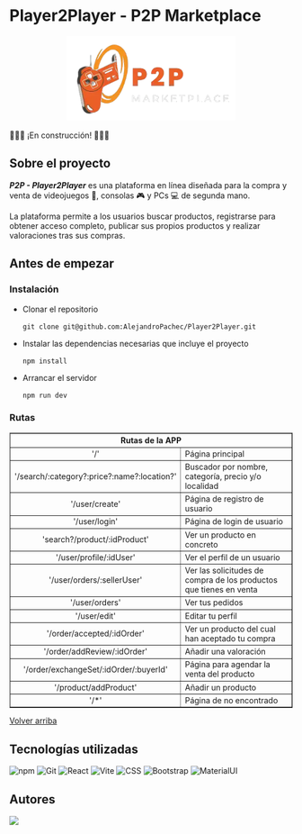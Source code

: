 # Player2Player - P2P Marketplace

<div align="center"><img src="./src/assets/logo.webp" width="300px"></div>

🚨🚧🚧 ¡En construcción! 🚧🚧🚨

## Sobre el proyecto
**_P2P - Player2Player_** es una plataforma en línea diseñada para la compra y venta de videojuegos 👾, consolas 🎮 y PCs 💻 de segunda mano. 

La plataforma permite a los usuarios buscar productos, registrarse para obtener acceso completo, publicar sus propios productos y realizar valoraciones tras sus compras.


## Antes de empezar
### Instalación
* Clonar el repositorio
    ```
    git clone git@github.com:AlejandroPachec/Player2Player.git
    ```
* Instalar las dependencias necesarias que incluye el proyecto
    ```
    npm install 
    ```
* Arrancar el servidor
   ```
   npm run dev
   ```

### Rutas
  <table border>
    <tbody>
      <tr>
        <th colspan="2">Rutas de la APP</th>
      </tr>
      <tr>
        <td align="center">'/'</td>
        <td>Página principal</td>
      </tr>
      <tr>
        <td align="center">'/search/:category?:price?:name?:location?'</td>
        <td>Buscador por nombre, categoría, precio y/o localidad</td>
      </tr>
      <tr>
        <td align="center">'/user/create'</td>
        <td>Página de registro de usuario</td>
      </tr>
      <tr>
        <td align="center">'/user/login'</td>
        <td>Página de login de usuario</td>
      </tr>
      <tr>
        <td align="center">'search?/product/:idProduct'</td>
        <td>Ver un producto en concreto</td>
      </tr>
      <tr>
        <td align="center">'/user/profile/:idUser'</td>
        <td>Ver el perfil de un usuario</td>
      </tr>
      <tr>
        <td align="center">'/user/orders/:sellerUser'</td>
        <td>Ver las solicitudes de compra de los productos que tienes en venta</td>
      </tr>
      <tr>
        <td align="center">'/user/orders'</td>
        <td>Ver tus pedidos</td>
      </tr>
      <tr>
        <td align="center">'/user/edit'</td>
        <td>Editar tu perfil</td>
      </tr>
      <tr>
        <td align="center">'/order/accepted/:idOrder'</td>
        <td>Ver un producto del cual han aceptado tu compra</td>
      </tr>
      <tr>
        <td align="center">'/order/addReview/:idOrder'</td>
        <td>Añadir una valoración</td>
      </tr>
      <tr>
        <td align="center">'/order/exchangeSet/:idOrder/:buyerId'</td>
        <td>Página para agendar la venta del producto</td>
      </tr>
      <tr>
        <td align="center">'/product/addProduct'</td>
        <td>Añadir un producto</td>
      </tr>
      <tr>
        <td align="center">'/*'</td>
        <td>Página de no encontrado</td>
      </tr>
    </tbody>
  </table>

<a href="#menu">Volver arriba</a>

## Tecnologías utilizadas
![npm](https://img.shields.io/badge/npm-CB3837?style=for-the-badge&logo=npm&logoColor=wProject_X)
![Git](	https://img.shields.io/badge/GIT-E44C30?style=for-the-badge&logo=git&logoColor=white)
![React](https://img.shields.io/badge/React-61DAFB?logo=react&logoColor=000&style=for-the-badge)
![Vite](https://img.shields.io/badge/Vite-B73BFE?style=for-the-badge&logo=vite&logoColor=FFD62E)
![CSS](https://img.shields.io/badge/CSS3-1572B6.svg?style=for-the-badge&logo=CSS3&logoColor=white)
![Bootstrap](https://img.shields.io/badge/Bootstrap-563D7C?style=for-the-badge&logo=bootstrap&logoColor=white)
![MaterialUI](https://img.shields.io/badge/Material%20UI-007FFF?style=for-the-badge&logo=mui&logoColor=white)


## Autores
<a href="https://github.com/AlejandroPachec/Player2Player/graphs/contributors">
  <img src="https://contrib.rocks/image?repo=AlejandroPachec/Player2Player" />
</a>